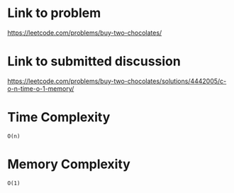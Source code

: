 # Link to problem
https://leetcode.com/problems/buy-two-chocolates/

# Link to submitted discussion
https://leetcode.com/problems/buy-two-chocolates/solutions/4442005/c-o-n-time-o-1-memory/

# Time Complexity
`O(n)`

# Memory Complexity
`O(1)`
